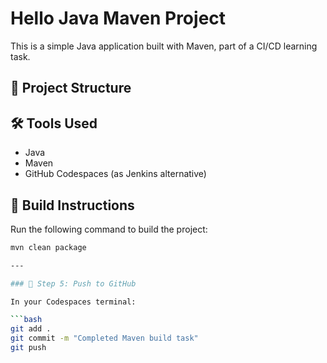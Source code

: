 # Hello Java Maven Project

This is a simple Java application built with Maven, part of a CI/CD learning task.

## 📁 Project Structure


## 🛠 Tools Used

- Java
- Maven
- GitHub Codespaces (as Jenkins alternative)

## 🚀 Build Instructions

Run the following command to build the project:

```bash
mvn clean package

---

### 🔹 Step 5: Push to GitHub

In your Codespaces terminal:

```bash
git add .
git commit -m "Completed Maven build task"
git push
